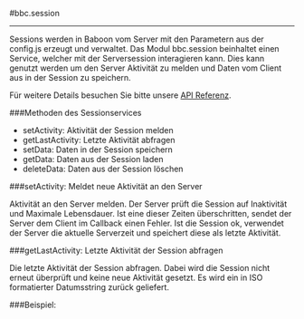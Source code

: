 
#bbc.session

- - -

Sessions werden in Baboon vom Server mit den Parametern aus der config.js erzeugt und verwaltet. Das Modul bbc.session beinhaltet einen Service, welcher mit der Serversession interagieren kann. Dies kann genutzt werden um den Server Aktivität zu melden und Daten vom Client aus in der Session zu speichern.

Für weitere Details besuchen Sie bitte unsere <a href="/doc#/api/bbc.session.$bbcSession" target="_self">API Referenz</a>.

###Methoden des Sessionservices

 * setActivity: Aktivität der Session melden
 * getLastActivity: Letzte Aktivität abfragen
 * setData: Daten in der Session speichern
 * getData: Daten aus der Session laden
 * deleteData: Daten aus der Session löschen

###setActivity: Meldet neue Aktivität an den Server

Aktivität an den Server melden. Der Server prüft die Session auf Inaktivität und Maximale Lebensdauer. Ist eine dieser Zeiten überschritten, sendet der Server dem Client im Callback einen Fehler. Ist die Session ok, verwendet der Server die aktuelle Serverzeit und speichert diese als letzte Aktivität.

###getLastActivity: Letzte Aktivität der Session abfragen

Die letzte Aktivität der Session abfragen. Dabei wird die Session nicht erneut überprüft und keine neue Aktivität gesetzt. Es wird ein in ISO formatierter Datumsstring zurück geliefert.

###Beispiel:
